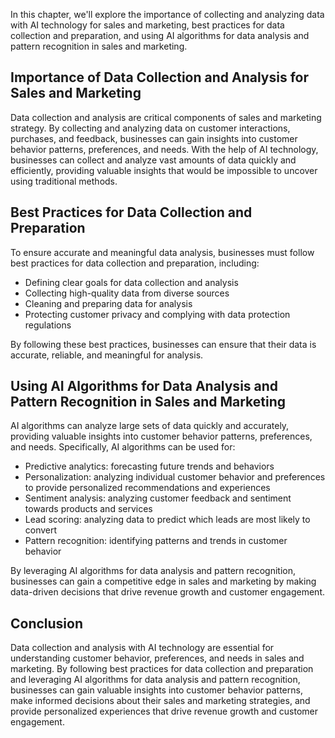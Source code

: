 

In this chapter, we'll explore the importance of collecting and analyzing data with AI technology for sales and marketing, best practices for data collection and preparation, and using AI algorithms for data analysis and pattern recognition in sales and marketing.

Importance of Data Collection and Analysis for Sales and Marketing
------------------------------------------------------------------

Data collection and analysis are critical components of sales and marketing strategy. By collecting and analyzing data on customer interactions, purchases, and feedback, businesses can gain insights into customer behavior patterns, preferences, and needs. With the help of AI technology, businesses can collect and analyze vast amounts of data quickly and efficiently, providing valuable insights that would be impossible to uncover using traditional methods.

Best Practices for Data Collection and Preparation
--------------------------------------------------

To ensure accurate and meaningful data analysis, businesses must follow best practices for data collection and preparation, including:

* Defining clear goals for data collection and analysis
* Collecting high-quality data from diverse sources
* Cleaning and preparing data for analysis
* Protecting customer privacy and complying with data protection regulations

By following these best practices, businesses can ensure that their data is accurate, reliable, and meaningful for analysis.

Using AI Algorithms for Data Analysis and Pattern Recognition in Sales and Marketing
------------------------------------------------------------------------------------

AI algorithms can analyze large sets of data quickly and accurately, providing valuable insights into customer behavior patterns, preferences, and needs. Specifically, AI algorithms can be used for:

* Predictive analytics: forecasting future trends and behaviors
* Personalization: analyzing individual customer behavior and preferences to provide personalized recommendations and experiences
* Sentiment analysis: analyzing customer feedback and sentiment towards products and services
* Lead scoring: analyzing data to predict which leads are most likely to convert
* Pattern recognition: identifying patterns and trends in customer behavior

By leveraging AI algorithms for data analysis and pattern recognition, businesses can gain a competitive edge in sales and marketing by making data-driven decisions that drive revenue growth and customer engagement.

Conclusion
----------

Data collection and analysis with AI technology are essential for understanding customer behavior, preferences, and needs in sales and marketing. By following best practices for data collection and preparation and leveraging AI algorithms for data analysis and pattern recognition, businesses can gain valuable insights into customer behavior patterns, make informed decisions about their sales and marketing strategies, and provide personalized experiences that drive revenue growth and customer engagement.
